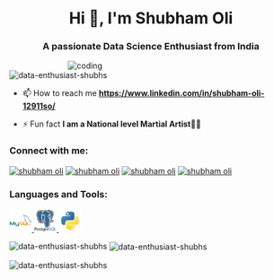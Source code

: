 <h1 align="center">Hi 👋, I'm Shubham Oli</h1>
<h3 align="center">A passionate Data Science Enthusiast from India</h3>

<img align="right" alt="coding" width="400" src="https://media.tenor.com/2MbU9-633q8AAAAC/jim-carrey-typing.gif">

<p align="left"> <img src="https://komarev.com/ghpvc/?username=data-enthusiast-shubhs&label=Profile%20views&color=0e75b6&style=flat" alt="data-enthusiast-shubhs" /> </p>

- 📫 How to reach me **https://www.linkedin.com/in/shubham-oli-12911so/**

- ⚡ Fun fact **I am a National level Martial Artist🥋🥊**

<h3 align="left">Connect with me:</h3>
<p align="left">
<a href="https://linkedin.com/in/shubham oli" target="blank"><img align="center" src="https://raw.githubusercontent.com/rahuldkjain/github-profile-readme-generator/master/src/images/icons/Social/linked-in-alt.svg" alt="shubham oli" height="30" width="40" /></a>
<a href="https://kaggle.com/shubham oli" target="blank"><img align="center" src="https://raw.githubusercontent.com/rahuldkjain/github-profile-readme-generator/master/src/images/icons/Social/kaggle.svg" alt="shubham oli" height="30" width="40" /></a>
<a href="https://fb.com/shubham oli" target="blank"><img align="center" src="https://raw.githubusercontent.com/rahuldkjain/github-profile-readme-generator/master/src/images/icons/Social/facebook.svg" alt="shubham oli" height="30" width="40" /></a>
<a href="https://www.hackerrank.com/shubham oli" target="blank"><img align="center" src="https://raw.githubusercontent.com/rahuldkjain/github-profile-readme-generator/master/src/images/icons/Social/hackerrank.svg" alt="shubham oli" height="30" width="40" /></a>
</p>

<h3 align="left">Languages and Tools:</h3>
<p align="left"> <a href="https://www.mysql.com/" target="_blank" rel="noreferrer"> <img src="https://raw.githubusercontent.com/devicons/devicon/master/icons/mysql/mysql-original-wordmark.svg" alt="mysql" width="40" height="40"/> </a> <a href="https://www.postgresql.org" target="_blank" rel="noreferrer"> <img src="https://raw.githubusercontent.com/devicons/devicon/master/icons/postgresql/postgresql-original-wordmark.svg" alt="postgresql" width="40" height="40"/> </a> <a href="https://www.python.org" target="_blank" rel="noreferrer"> <img src="https://raw.githubusercontent.com/devicons/devicon/master/icons/python/python-original.svg" alt="python" width="40" height="40"/> </a> </p>

<p><img align="left" src="https://github-readme-stats.vercel.app/api/top-langs?username=data-enthusiast-shubhs&show_icons=true&locale=en&layout=compact" alt="data-enthusiast-shubhs" /></p>

<p>&nbsp;<img align="center" src="https://github-readme-stats.vercel.app/api?username=data-enthusiast-shubhs&show_icons=true&locale=en" alt="data-enthusiast-shubhs" /></p>

<p><img align="center" src="https://github-readme-streak-stats.herokuapp.com/?user=data-enthusiast-shubhs&" alt="data-enthusiast-shubhs" /></p>
